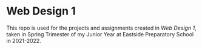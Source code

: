 # Web Design 1

  This repo is used for the projects and assignments created in _Web Design 1_, taken in Spring Trimester of my Junior Year at Eastside Preparatory School in 2021-2022. 
